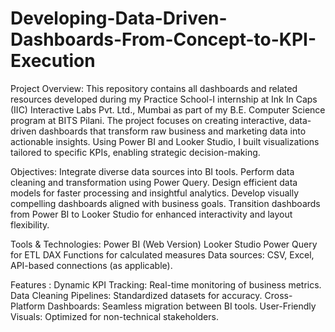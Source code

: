 # Developing-Data-Driven-Dashboards-From-Concept-to-KPI-Execution
Project Overview:
This repository contains all dashboards and related resources developed during my Practice School-I internship at Ink In Caps (IIC) Interactive Labs Pvt. Ltd., Mumbai as part of my B.E. Computer Science program at BITS Pilani.
The project focuses on creating interactive, data-driven dashboards that transform raw business and marketing data into actionable insights. Using Power BI and Looker Studio, I built visualizations tailored to specific KPIs, enabling strategic decision-making.

Objectives:
Integrate diverse data sources into BI tools.
Perform data cleaning and transformation using Power Query.
Design efficient data models for faster processing and insightful analytics.
Develop visually compelling dashboards aligned with business goals.
Transition dashboards from Power BI to Looker Studio for enhanced interactivity and layout flexibility.

Tools & Technologies:
Power BI (Web Version)
Looker Studio
Power Query for ETL
DAX Functions for calculated measures
Data sources: CSV, Excel, API-based connections (as applicable).

Features :
Dynamic KPI Tracking: Real-time monitoring of business metrics.
Data Cleaning Pipelines: Standardized datasets for accuracy.
Cross-Platform Dashboards: Seamless migration between BI tools.
User-Friendly Visuals: Optimized for non-technical stakeholders.
